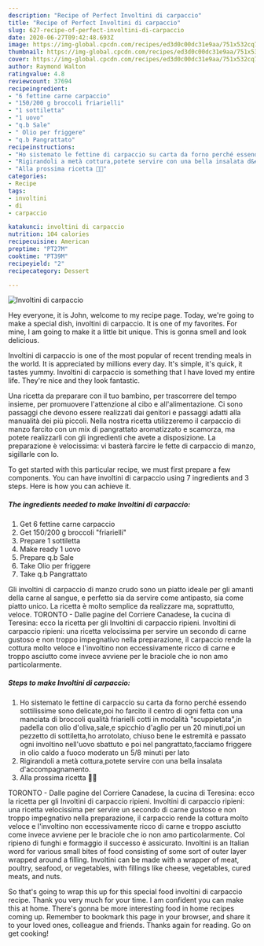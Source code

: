 ```yaml
---
description: "Recipe of Perfect Involtini di carpaccio"
title: "Recipe of Perfect Involtini di carpaccio"
slug: 627-recipe-of-perfect-involtini-di-carpaccio
date: 2020-06-27T09:42:48.693Z
image: https://img-global.cpcdn.com/recipes/ed3d0c00dc31e9aa/751x532cq70/involtini-di-carpaccio-recipe-main-photo.jpg
thumbnail: https://img-global.cpcdn.com/recipes/ed3d0c00dc31e9aa/751x532cq70/involtini-di-carpaccio-recipe-main-photo.jpg
cover: https://img-global.cpcdn.com/recipes/ed3d0c00dc31e9aa/751x532cq70/involtini-di-carpaccio-recipe-main-photo.jpg
author: Raymond Walton
ratingvalue: 4.8
reviewcount: 37694
recipeingredient:
- "6 fettine carne carpaccio"
- "150/200 g broccoli friarielli"
- "1 sottiletta"
- "1 uovo"
- "q.b Sale"
- " Olio per friggere"
- "q.b Pangrattato"
recipeinstructions:
- "Ho sistemato le fettine di carpaccio su carta da forno perché essendo sottilissime sono delicate,poi ho farcito il centro di ogni fetta con una manciata di broccoli qualità friarielli cotti in modalità &#34;scuppietata&#34;,in padella con olio d&#39;oliva,sale,e spicchio d&#39;aglio per un 20 minuti,poi un pezzetto di sottiletta,ho arrotolato, chiuso bene le estremità e passato ogni involtino nell&#39;uovo sbattuto e poi nel pangrattato,facciamo friggere in olio caldo a fuoco moderato un 5/8 minuti per lato"
- "Rigirandoli a metà cottura,potete servire con una bella insalata d&#39;accompagnamento."
- "Alla prossima ricetta 👩‍🍳"
categories:
- Recipe
tags:
- involtini
- di
- carpaccio

katakunci: involtini di carpaccio 
nutrition: 104 calories
recipecuisine: American
preptime: "PT27M"
cooktime: "PT39M"
recipeyield: "2"
recipecategory: Dessert

---
```



![Involtini di carpaccio](https://img-global.cpcdn.com/recipes/ed3d0c00dc31e9aa/751x532cq70/involtini-di-carpaccio-recipe-main-photo.jpg)

Hey everyone, it is John, welcome to my recipe page. Today, we're going to make a special dish, involtini di carpaccio. It is one of my favorites. For mine, I am going to make it a little bit unique. This is gonna smell and look delicious.

Involtini di carpaccio is one of the most popular of recent trending meals in the world. It is appreciated by millions every day. It's simple, it's quick, it tastes yummy. Involtini di carpaccio is something that I have loved my entire life. They're nice and they look fantastic.

Una ricetta da preparare con il tuo bambino, per trascorrere del tempo insieme, per promuovere l&#39;attenzione al cibo e all&#39;alimentazione. Ci sono passaggi che devono essere realizzati dai genitori e passaggi adatti alla manualità dei più piccoli. Nella nostra ricetta utilizzeremo il carpaccio di manzo farcito con un mix di pangrattato aromatizzato e scamorza, ma potete realizzarli con gli ingredienti che avete a disposizione. La preparazione è velocissima: vi basterà farcire le fette di carpaccio di manzo, sigillarle con lo.


To get started with this particular recipe, we must first prepare a few components. You can have involtini di carpaccio using 7 ingredients and 3 steps. Here is how you can achieve it.

<!--inarticleads1-->

##### The ingredients needed to make Involtini di carpaccio:

1. Get 6 fettine carne carpaccio
1. Get 150/200 g broccoli &#34;friarielli&#34;
1. Prepare 1 sottiletta
1. Make ready 1 uovo
1. Prepare q.b Sale
1. Take  Olio per friggere
1. Take q.b Pangrattato


Gli involtini di carpaccio di manzo crudo sono un piatto ideale per gli amanti della carne al sangue, e perfetto sia da servire come antipasto, sia come piatto unico. La ricetta è molto semplice da realizzare ma, soprattutto, veloce. TORONTO - Dalle pagine del Corriere Canadese, la cucina di Teresina: ecco la ricetta per gli Involtini di carpaccio ripieni. Involtini di carpaccio ripieni: una ricetta velocissima per servire un secondo di carne gustoso e non troppo impegnativo nella preparazione, il carpaccio rende la cottura molto veloce e l&#39;involtino non eccessivamente ricco di carne e troppo asciutto come invece avviene per le braciole che io non amo particolarmente. 

<!--inarticleads2-->

##### Steps to make Involtini di carpaccio:

1. Ho sistemato le fettine di carpaccio su carta da forno perché essendo sottilissime sono delicate,poi ho farcito il centro di ogni fetta con una manciata di broccoli qualità friarielli cotti in modalità &#34;scuppietata&#34;,in padella con olio d&#39;oliva,sale,e spicchio d&#39;aglio per un 20 minuti,poi un pezzetto di sottiletta,ho arrotolato, chiuso bene le estremità e passato ogni involtino nell&#39;uovo sbattuto e poi nel pangrattato,facciamo friggere in olio caldo a fuoco moderato un 5/8 minuti per lato
1. Rigirandoli a metà cottura,potete servire con una bella insalata d&#39;accompagnamento.
1. Alla prossima ricetta 👩‍🍳


TORONTO - Dalle pagine del Corriere Canadese, la cucina di Teresina: ecco la ricetta per gli Involtini di carpaccio ripieni. Involtini di carpaccio ripieni: una ricetta velocissima per servire un secondo di carne gustoso e non troppo impegnativo nella preparazione, il carpaccio rende la cottura molto veloce e l&#39;involtino non eccessivamente ricco di carne e troppo asciutto come invece avviene per le braciole che io non amo particolarmente. Col ripieno di funghi e formaggio il successo è assicurato. Involtini is an Italian word for various small bites of food consisting of some sort of outer layer wrapped around a filling. Involtini can be made with a wrapper of meat, poultry, seafood, or vegetables, with fillings like cheese, vegetables, cured meats, and nuts. 

So that's going to wrap this up for this special food involtini di carpaccio recipe. Thank you very much for your time. I am confident you can make this at home. There's gonna be more interesting food in home recipes coming up. Remember to bookmark this page in your browser, and share it to your loved ones, colleague and friends. Thanks again for reading. Go on get cooking!
